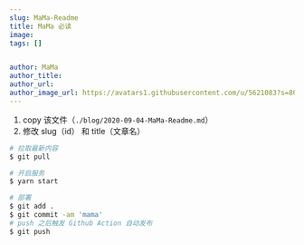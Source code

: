 ```yaml
---
slug: MaMa-Readme
title: MaMa 必读
image: 
tags: []


author: MaMa
author_title: 
author_url: 
author_image_url: https://avatars1.githubusercontent.com/u/5621083?s=80&v=4
---
```


<!--truncate-->

1. copy 该文件（`./blog/2020-09-04-MaMa-Readme.md`）
2. 修改 slug（id） 和 title（文章名）

``` bash
# 拉取最新内容
$ git pull

# 开启服务
$ yarn start

# 部署
$ git add .
$ git commit -am 'mama'
# push 之后触发 Github Action 自动发布
$ git push
```

<br />
<br />

